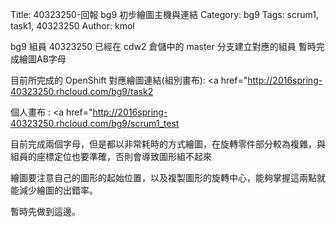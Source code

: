 Title: 40323250-回報 bg9 初步繪圖主機與連結
Category: bg9
Tags: scrum1, task1, 40323250
Author: kmol

bg9 組員 40323250 已經在 cdw2 倉儲中的 master 分支建立對應的組員 暫時完成繪圖AB字母

<!-- PELICAN_END_SUMMARY -->

目前所完成的 OpenShift 對應繪圖連結(組別畫布): <a href="http://2016spring-40323250.rhcloud.com/bg9/task2</a> 

個人畫布 : <a href="http://2016spring-40323250.rhcloud.com/bg9/scrum1_test</a>

目前完成兩個字母，但是都以非常耗時的方式繪圖，在旋轉零件部分較為複雜，與組員的座標定位也要準確，否則會導致圖形組不起來

繪圖要注意自己的圖形的起始位置，以及複製圖形的旋轉中心，能夠掌握這兩點就能減少繪圖的出錯率。

暫時先做到這邊。

